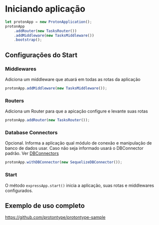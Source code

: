 # Iniciando aplicação 

```javascript
let protonApp = new ProtonApplication();
protonApp
    .addRouter(new TasksRouter())
    .addMiddleware(new TasksMiddleware())
    .bootstrap();
```

## Configurações do Start

### Middlewares

Adiciona um middleware que atuará em todas as rotas da aplicação

```javascript
protonApp.addMiddleware(new TasksMiddleware());
```

### Routers

Adiciona um Router para que a apicação configure e levante suas rotas
```javascript
protonApp.addRouter(new TasksRouter());
```

### Database Connectors

Opcional. Informa a aplicação qual módulo de conexão e manipulação de banco de dados usar. Caso não seja informado usará o DBConnector padrão. Ver [DBConnectors](/db-connector)
```javascript
protonApp.withDBConnector(new SequelizeDBConnector());
```

### Start

O método ```expressApp.start()``` inicia a aplicação, suas rotas e middlewares configurados.

## Exemplo de uso completo

<https://github.com/protontype/protontype-sample>